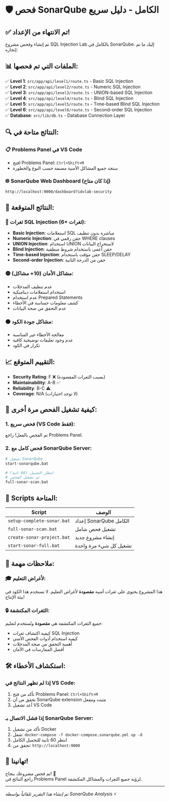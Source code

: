 # 🛡️ فحص SonarQube الكامل - دليل سريع

## ✅ تم الانتهاء من الإعداد!

تم إنشاء وفحص مشروع SQL Injection Lab بالكامل في SonarQube. إليك ما تم إنجازه:

## 📊 الملفات التي تم فحصها:

✅ **Level 1**: `src/app/api/level1/route.ts` - Basic SQL Injection  
✅ **Level 2**: `src/app/api/level2/route.ts` - Numeric SQL Injection  
✅ **Level 3**: `src/app/api/level3/route.ts` - UNION-based SQL Injection  
✅ **Level 4**: `src/app/api/level4/route.ts` - Blind SQL Injection  
✅ **Level 5**: `src/app/api/level5/route.ts` - Time-based Blind SQL Injection  
✅ **Level 6**: `src/app/api/level6/route.ts` - Second-order SQL Injection  
✅ **Database**: `src/lib/db.ts` - Database Connection Layer  

## 🔍 النتائج متاحة في:

### 📋 Problems Panel في VS Code
- افتح Problems Panel: `Ctrl+Shift+M`
- ستجد جميع المشاكل الأمنية مصنفة حسب النوع والخطورة

### 🌐 SonarQube Web Dashboard (إذا كان متاح)
```bash
http://localhost:9000/dashboard?id=lab-security
```

## 🎯 النتائج المتوقعة:

### 🔴 ثغرات SQL Injection (6+ ثغرات):
- **Basic Injection**: استعلامات SQL مباشرة بدون تنظيف
- **Numeric Injection**: حقن رقمي في WHERE clauses
- **UNION Injection**: استخدام UNION لاستخراج البيانات
- **Blind Injection**: حقن أعمى باستخدام شروط منطقية
- **Time-based Injection**: حقن مؤقت باستخدام SLEEP/DELAY
- **Second-order Injection**: حقن من الدرجة الثانية

### 🟡 مشاكل الأمان (10+ مشاكل):
- عدم تنظيف المدخلات
- استخدام استعلامات ديناميكية
- عدم استخدام Prepared Statements
- كشف معلومات حساسة في الأخطاء
- عدم التحقق من صحة البيانات

### 🟠 مشاكل جودة الكود:
- معالجة الأخطاء غير المناسبة
- عدم وجود تعليقات توضيحية كافية
- تكرار في الكود

## 📈 التقييم المتوقع:
- **Security Rating**: F ❌ (بسبب الثغرات المقصودة)
- **Maintainability**: A-B ✅
- **Reliability**: B-C ⚠️
- **Coverage**: N/A (لا توجد اختبارات)

## 🚀 كيفية تشغيل الفحص مرة أخرى:

### 1. فحص سريع (VS Code فقط):
تم الفحص بالفعل! راجع Problems Panel.

### 2. فحص كامل مع SonarQube Server:
```bash
# تشغيل SonarQube
start-sonarqube.bat

# انتظار التحميل (60 ثانية)
# ثم تشغيل الفحص
full-sonar-scan.bat
```

## 🔧 Scripts المتاحة:

| Script | الوصف |
|--------|-------|
| `setup-complete-sonar.bat` | إعداد SonarQube الكامل |
| `full-sonar-scan.bat` | تشغيل فحص شامل |
| `create-sonar-project.bat` | إنشاء مشروع جديد |
| `start-sonar-full.bat` | تشغيل كل شيء مرة واحدة |

## 📝 ملاحظات مهمة:

### 🎓 لأغراض التعليم:
هذا المشروع يحتوي على ثغرات أمنية **مقصودة** لأغراض التعليم. لا تستخدم هذا الكود في بيئة الإنتاج!

### 🔒 الثغرات المكتشفة:
جميع الثغرات المكتشفة هي **مقصودة** وتُستخدم لتعليم:
- كيفية اكتشاف ثغرات SQL Injection
- كيفية استخدام أدوات الفحص الأمني
- أهمية التحقق من صحة المدخلات
- أفضل الممارسات في الأمان

## 🛠️ استكشاف الأخطاء:

### إذا لم تظهر النتائج في VS Code:
1. تأكد من فتح Problems Panel: `Ctrl+Shift+M`
2. تحقق من أن SonarQube extension مثبت ومفعل
3. أعد تشغيل VS Code

### إذا فشل الاتصال بـ SonarQube Server:
1. تأكد من تشغيل Docker
2. شغل: `docker-compose -f docker-compose.sonarqube.yml up -d`
3. انتظر 60 ثانية للتحميل الكامل
4. تحقق من: `http://localhost:9000`

## 🎉 تهانينا!

تم فحص مشروعك بنجاح! 🚀  
راجع النتائج في Problems Panel لرؤية جميع الثغرات والمشاكل المكتشفة.

---
*تم إنشاء هذا التقرير تلقائياً بواسطة SonarQube Analysis* ⚡
